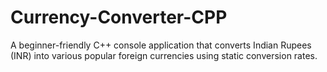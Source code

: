 # Currency-Converter-CPP
A beginner-friendly C++ console application that converts Indian Rupees (INR) into various popular foreign currencies using static conversion rates.
